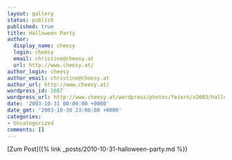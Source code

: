 ```yaml
---
layout: gallery
status: publish
published: true
title: Halloween Party
author:
  display_name: cheesy
  login: cheesy
  email: christine@cheesy.at
  url: http://www.cheesy.at/
author_login: cheesy
author_email: christine@cheesy.at
author_url: http://www.cheesy.at/
wordpress_id: 1687
wordpress_url: http://www.cheesy.at/wordpress/photos/feiern/x2003/halloween-party/
date: '2003-10-31 00:00:00 +0000'
date_gmt: '2003-10-30 23:00:00 +0000'
categories:
- Uncategorized
comments: []
---
```


[Zum Post]({% link _posts/2010-10-31-halloween-party.md %})
<!--:-->
